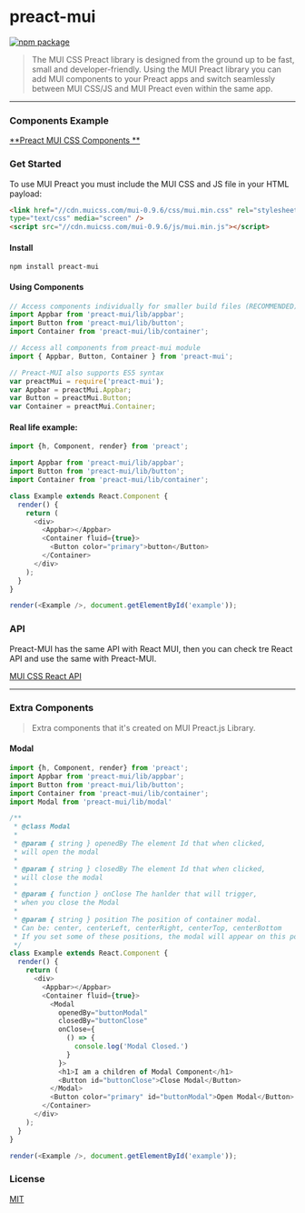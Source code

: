 # preact-mui

[![npm package](https://img.shields.io/badge/npm-v0.0.7-blue.svg)](https://www.npmjs.com/package/preact-mui)

>The MUI CSS Preact library is designed from the ground up to be fast, small and developer-friendly. Using the MUI Preact library you can add MUI components to your Preact apps and switch seamlessly between MUI CSS/JS and MUI Preact even within the same app.

---

### Components Example

[**Preact MUI CSS Components **](http://preact-mui.surge.sh/)


### Get Started

To use MUI Preact you must include the MUI CSS and JS file in your HTML payload:
```html
<link href="//cdn.muicss.com/mui-0.9.6/css/mui.min.css" rel="stylesheet" 
type="text/css" media="screen" />
<script src="//cdn.muicss.com/mui-0.9.6/js/mui.min.js"></script>
```

#### Install

`npm install preact-mui`


#### Using Components 

```javascript
// Access components individually for smaller build files (RECOMMENDED)
import Appbar from 'preact-mui/lib/appbar';
import Button from 'preact-mui/lib/button';
import Container from 'preact-mui/lib/container';

// Access all components from preact-mui module
import { Appbar, Button, Container } from 'preact-mui';

// Preact-MUI also supports ES5 syntax
var preactMui = require('preact-mui');
var Appbar = preactMui.Appbar;
var Button = preactMui.Button;
var Container = preactMui.Container;
```

#### Real life example:

```javascript
import {h, Component, render} from 'preact';

import Appbar from 'preact-mui/lib/appbar';
import Button from 'preact-mui/lib/button';
import Container from 'preact-mui/lib/container';

class Example extends React.Component {
  render() {
    return (
      <div>
        <Appbar></Appbar>
        <Container fluid={true}>
          <Button color="primary">button</Button>
        </Container>
      </div>
    );
  }
}

render(<Example />, document.getElementById('example'));
```

### API
Preact-MUI has the same API with React MUI, then you can check tre React API and use the same with Preact-MUI.

<a href="https://www.muicss.com/docs/v1/react/introduction">MUI CSS React API</a>

---

### Extra Components
> Extra components that it's created on MUI Preact.js Library.

#### Modal

```javascript
import {h, Component, render} from 'preact';
import Appbar from 'preact-mui/lib/appbar';
import Button from 'preact-mui/lib/button';
import Container from 'preact-mui/lib/container';
import Modal from 'preact-mui/lib/modal'

/**
 * @class Modal
 *
 * @param { string } openedBy The element Id that when clicked, 
 * will open the modal
 *
 * @param { string } closedBy The element Id that when clicked, 
 * will close the modal
 *
 * @param { function } onClose The hanlder that will trigger, 
 * when you close the Modal
 *
 * @param { string } position The position of container modal.
 * Can be: center, centerLeft, centerRight, centerTop, centerBottom
 * If you set some of these positions, the modal will appear on this position
 */
class Example extends React.Component {
  render() {
    return (
      <div>
        <Appbar></Appbar>
        <Container fluid={true}>
          <Modal 
            openedBy="buttonModal"
            closedBy="buttonClose"
            onClose={ 
              () => { 
                console.log('Modal Closed.')
              }
            }>
            <h1>I am a children of Modal Component</h1>
            <Button id="buttonClose">Close Modal</Button>
          </Modal>
          <Button color="primary" id="buttonModal">Open Modal</Button>
        </Container>
      </div>
    );
  }
}

render(<Example />, document.getElementById('example'));
```
### License

[MIT]


[Preact]: https://github.com/developit/preact
[MUICSS]: https://facebook.github.io/react/docs/context.html
[MIT]: http://choosealicense.com/licenses/mit/

